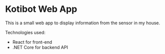# Kotibot Web App

This is a small web app to display information from the sensor in my house.

Technologies used:
* React for front-end
* .NET Core for backend API
